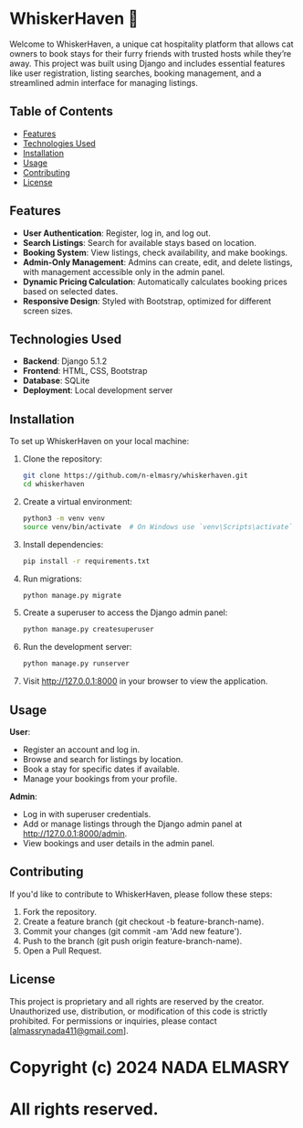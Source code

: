 # WhiskerHaven 🐾

Welcome to WhiskerHaven, a unique cat hospitality platform that allows cat owners to book stays for their furry friends with trusted hosts while they’re away. This project was built using Django and includes essential features like user registration, listing searches, booking management, and a streamlined admin interface for managing listings.

## Table of Contents
- [Features](#features)
- [Technologies Used](#technologies-used)
- [Installation](#installation)
- [Usage](#usage)
- [Contributing](#contributing)
- [License](#license)

## Features
- **User Authentication**: Register, log in, and log out.
- **Search Listings**: Search for available stays based on location.
- **Booking System**: View listings, check availability, and make bookings.
- **Admin-Only Management**: Admins can create, edit, and delete listings, with management accessible only in the admin panel.
- **Dynamic Pricing Calculation**: Automatically calculates booking prices based on selected dates.
- **Responsive Design**: Styled with Bootstrap, optimized for different screen sizes.

## Technologies Used
- **Backend**: Django 5.1.2
- **Frontend**: HTML, CSS, Bootstrap
- **Database**: SQLite
- **Deployment**: Local development server

## Installation
To set up WhiskerHaven on your local machine:

1. Clone the repository:
   ```bash
   git clone https://github.com/n-elmasry/whiskerhaven.git
   cd whiskerhaven

2. Create a virtual environment:
    ```bash
    python3 -m venv venv
    source venv/bin/activate  # On Windows use `venv\Scripts\activate`

3. Install dependencies:
    ```bash
    pip install -r requirements.txt

4. Run migrations:
    ```bash
    python manage.py migrate

5. Create a superuser to access the Django admin panel:
    ```bash
    python manage.py createsuperuser

6. Run the development server:
    ```bash
    python manage.py runserver

7. Visit http://127.0.0.1:8000 in your browser to view the application.


## Usage
**User**:
- Register an account and log in.
- Browse and search for listings by location.
- Book a stay for specific dates if available.
- Manage your bookings from your profile.

**Admin**:
- Log in with superuser credentials.
- Add or manage listings through the Django admin panel at http://127.0.0.1:8000/admin.
- View bookings and user details in the admin panel.


## Contributing
If you'd like to contribute to WhiskerHaven, please follow these steps:

1. Fork the repository.
2. Create a feature branch (git checkout -b feature-branch-name).
3. Commit your changes (git commit -am 'Add new feature').
4. Push to the branch (git push origin feature-branch-name).
5. Open a Pull Request.

## License

This project is proprietary and all rights are reserved by the creator. Unauthorized use, distribution, or modification of this code is strictly prohibited. For permissions or inquiries, please contact [almassrynada411@gmail.com].

# Copyright (c) 2024 NADA ELMASRY
# All rights reserved.
